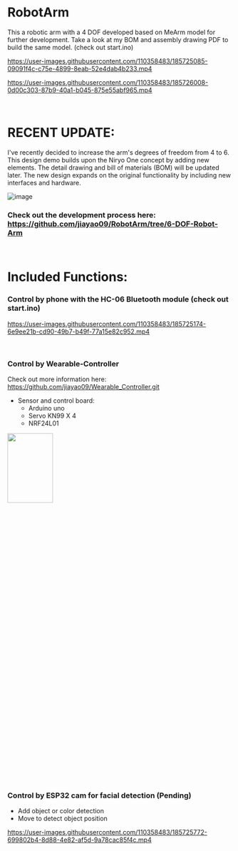 # RobotArm
This a robotic arm with a 4 DOF developed based on MeArm model for further development. Take a look at my BOM and assembly drawing PDF to build the same model.
(check out start.ino)

https://user-images.githubusercontent.com/110358483/185725085-09091f4c-c75e-4899-8eab-52e4dab4b233.mp4


https://user-images.githubusercontent.com/110358483/185726008-0d00c303-87b9-40a1-b045-875e55abf965.mp4

</br>

#  RECENT UPDATE:
I've recently decided to increase the arm's degrees of freedom from 4 to 6. This design demo builds upon the Niryo One concept by adding new elements. The detail drawing and bill of materials (BOM) will be updated later. The new design expands on the original functionality by including new interfaces and hardware.

![image](https://user-images.githubusercontent.com/110358483/217668174-f154ac08-14d3-46f3-9299-00e5b8e42595.png)

### Check out the development process here:  https://github.com/jiayao09/RobotArm/tree/6-DOF-Robot-Arm



</br>

# Included Functions:

### Control by phone with the HC-06 Bluetooth module (check out start.ino)

https://user-images.githubusercontent.com/110358483/185725174-6e9ee21b-cd90-49b7-b49f-77a15e82c952.mp4

</br>

### Control by Wearable-Controller
Check out more information here: https://github.com/jiayao09/Wearable_Controller.git
- Sensor and control board:
   - Arduino uno
   - Servo KN99 X 4
   - NRF24L01

<img src="https://user-images.githubusercontent.com/110358483/185727059-d2c78070-4f85-48c9-85f0-b0151b72b232.png" width=45% height=20%>

</br>

### Control by ESP32 cam for facial detection (Pending)
- Add object or color detection
- Move to detect object position

https://user-images.githubusercontent.com/110358483/185725772-699802b4-8d88-4e82-af5d-9a78cac85f4c.mp4

